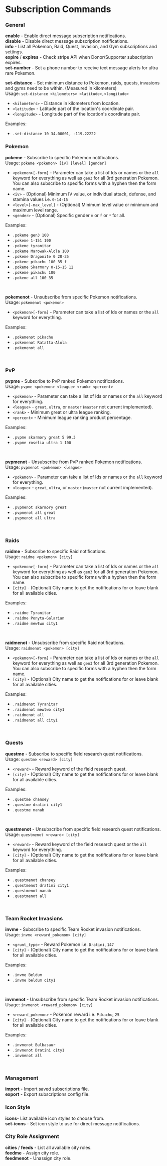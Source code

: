 # Subscription Commands  

### General  

**enable** - Enable direct message subscription notifications.  
**disable** - Disable direct message subscription notifications.  
**info** - List all Pokemon, Raid, Quest, Invasion, and Gym subscriptions and settings.  
**expire** / **expires** - Check stripe API when Donor/Supporter subscription expires.  
**set-number** - Set a phone number to receive text message alerts for ultra rare Pokemon.  

**set-distance** - Set minimum distance to Pokemon, raids, quests, invasions and gyms need to be within. (Measured in kilometers)  
Usage: `set-distance <kilometers> <latitude>,<longitude>`  

* `<kilometers>` - Distance in kilometers from location.  
* `<latitude>` - Latitude part of the location's coordinate pair.  
* `<longitude>` - Longitude part of the location's coordinate pair.  

Examples:  

* `.set-distance 10 34.00001, -119.22222`

### Pokemon  

**pokeme** - Subscribe to specific Pokemon notifications.  
Usage: `pokeme <pokemon> [iv] [level] [gender]`  

* `<pokemon>[-form]` - Parameter can take a list of Ids or names or the `all` keyword for everything as well as `gen3` for all 3rd generation Pokemon. You can also subscribe to specific forms with a hyphen then the form name.  
* `<iv>` - (Optional) Minimum IV value, or individual attack, defense, and stamina values i.e. `0-14-15`  
* `<level>[-max_level]` - (Optional) Minimum level value or minimum and maximum level range.  
* `<gender>` - (Optional) Specific gender `m` or `f` or `*` for all.  

Examples:  

* `.pokeme gen3 100`
* `.pokeme 1-151 100`
* `.pokeme tyranitar`  
* `.pokeme Marowak-Alola 100`
* `.pokeme Dragonite 0 20-35`
* `.pokeme pikachu 100 35 f`  
* `.pokeme Skarmory 0-15-15 12`  
* `.pokeme pikachu 100`  
* `.pokeme all 100 35`  
<br>  

**pokemenot** - Unsubscribe from specific Pokemon notifications.  
Usage: `pokemenot <pokemon>`  

* `<pokemon>[-form]` - Parameter can take a list of Ids or names or the `all` keyword for everything.  

Examples:  

* `.pokemenot pikachu`
* `.pokemenot Ratatta-Alola`  
* `.pokemenot all`  
<br>  

### PvP  

**pvpme** - Subscribe to PvP ranked Pokemon notifications.  
Usage: `pvpme <pokemon> <league> <rank> <percent>`  

* `<pokemon>` - Parameter can take a list of Ids or names or the `all` keyword for everything.  
* `<league>` - `great`, `ultra`, or `master` (`master` not current implemented).  
* `<rank>` - Minimum great or ultra league ranking.  
* `<percent>` - Minimum league ranking product percentage.  

Examples:  

* `.pvpme skarmory great 5 99.3`  
* `.pvpme roselia ultra 1 100`  
<br>  

**pvpmenot** - Unsubscribe from PvP ranked Pokemon notifications.  
Usage: `pvpmenot <pokemon> <league>`  

* `<pokemon>` - Parameter can take a list of Ids or names or the `all` keyword for everything.  
* `<league>` - `great`, `ultra`, or `master` (`master` not current implemented).  

Examples: 

* `.pvpmenot skarmory great`  
* `.pvpmenot all great`  
* `.pvpmenot all ultra`  
<br>  

### Raids  

**raidme** - Subscribe to specific Raid notifications.  
Usage: `raidme <pokemon> [city]`  

* `<pokemon>[-form]` - Parameter can take a list of Ids or names or the `all` keyword for everything as well as `gen3` for all 3rd generation Pokemon. You can also subscribe to specific forms with a hyphen then the form name.  
* `[city]` - (Optional) City name to get the notifications for or leave blank for all available cities.  

Examples:  

* `.raidme Tyranitar`  
* `.raidme Ponyta-Galarian`
* `.raidme mewtwo city1`  
<br>  

**raidmenot** - Unsubscribe from specific Raid notifications.  
Usage: `raidmenot <pokemon> [city]`  

* `<pokemon>[-form]` - Parameter can take a list of Ids or names or the `all` keyword for everything as well as `gen3` for all 3rd generation Pokemon. You can also subscribe to specific forms with a hyphen then the form name.  
* `[city]` - (Optional) City name to get the notifications for or leave blank for all available cities.  

Examples:  

* `.raidmenot Tyranitar`  
* `.raidmenot mewtwo city1`  
* `.raidmenot all`  
* `.raidmenot all city1`  
<br>  

### Quests  

**questme** - Subscribe to specific field research quest notifications.  
Usage: `questme <reward> [city]`  

* `<reward>` - Reward keyword of the field research quest.  
* `[city]` - (Optional) City name to get the notifications for or leave blank for all available cities.  

Examples:  

* `.questme chansey`  
* `.questme dratini city1`  
* `.questme nanab`  
<br>  

**questmenot** - Unsubscribe from specific field research quest notifications.  
Usage: `questmenot <reward> [city]`  

* `<reward>` - Reward keyword of the field research quest or the `all` keyword for everything.  
* `[city]` - (Optional) City name to get the notifications for or leave blank for all available cities.  

Examples:  

* `.questmenot chansey`  
* `.questmenot dratini city1`  
* `.questmenot nanab`  
* `.questmenot all`  
<br>  

### Team Rocket Invasions  

**invme** - Subscribe to specific Team Rocket invasion notifications.  
Usage: `invme <reward_pokemon> [city]`  

* `<grunt_type>` - Reward Pokemon i.e. `Dratini`, `147`  
* `[city]` - (Optional) City name to get the notifications for or leave blank for all available cities.  

Examples:  

* `.invme Beldum`  
* `.invme beldum city1`  
<br>  

**invmenot** - Unsubscribe from specific Team Rocket invasion notifications.  
Usage: `invmenot <reward_pokemon> [city]`  

* `<reward_pokemon>` - Pokemon reward i.e. `Pikachu`, `25`  
* `[city]` - (Optional) City name to get the notifications for or leave blank for all available cities.  

Examples:  

* `.invmenot Bulbasaur`  
* `.invmenot Dratini city1`  
* `.invmenot all`  
<br>  

### Management  

**import** - Import saved subscriptions file.  
**export** - Export subscriptions config file.  

### Icon Style  

**icons**- List available icon styles to choose from.  
**set-icons** - Set icon style to use for direct message notifications.  

### City Role Assignment  

**cities** / **feeds** - List all available city roles.  
**feedme** - Assign city role.   
**feedmenot** - Unassign city role.  